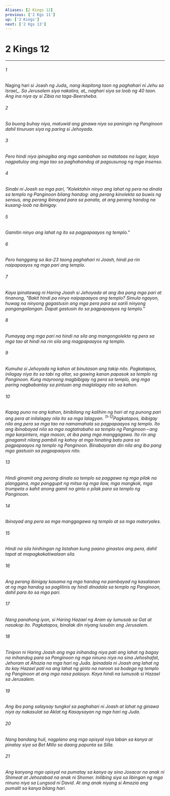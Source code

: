 ```yaml
---
Aliases: [2 Kings 12]
previous: ['2 Kgs 11']
up: ['2 Kings']
next: ['2 Kgs 13']
---
```

# 2 Kings 12

***






















###### 1 










Naging hari si Joash <i class="trans-change">ng Juda_ nang ikapitong taon ng paghahari ni Jehu <i class="trans-change">sa Israel_. Sa Jerusalem <i class="trans-change">siya nakatira, at_ naghari siya sa loob ng 40 taon. Ang ina niya ay si Zibia na taga-Beersheba. 





















###### 2 










Sa buong buhay niya, matuwid ang ginawa niya sa paningin ng Panginoon dahil tinuruan siya ng paring si Jehoyada. 





















###### 3 










Pero hindi niya ipinagiba ang mga sambahan sa matataas na lugar, kaya nagpatuloy ang mga tao sa paghahandog at pagsusunog ng mga insenso. 





















###### 4 










Sinabi ni Joash sa mga pari, "Kolektahin ninyo ang lahat ng pera na dinala sa templo ng Panginoon bilang handog: ang perang kinolekta sa buwis ng sensus, ang perang ibinayad para sa panata, at ang perang handog na kusang-loob na ibinigay. 





















###### 5 










Gamitin ninyo ang lahat ng ito sa pagpapaayos ng templo." 





















###### 6 










Pero hanggang sa ika-23 taong paghahari ni Joash, hindi pa rin naipapaayos ng mga pari ang templo. 





















###### 7 










Kaya ipinatawag ni Haring Joash si Jehoyada at ang iba pang mga pari at tinanong, "Bakit hindi pa ninyo naipapaayos ang templo? Simula ngayon, huwag na ninyong gagastusin ang mga pera para sa sarili ninyong pangangailangan. Dapat gastusin ito sa pagpapaayos ng templo." 





















###### 8 










Pumayag ang mga pari na hindi na sila ang mangongolekta ng pera sa mga tao at hindi na rin sila ang magpapaayos ng templo. 





















###### 9 










Kumuha si Jehoyada ng kahon at binutasan ang takip nito. Pagkatapos, inilagay niya ito sa tabi ng altar, sa gawing kanan papasok sa templo ng Panginoon. Kung mayroong magbibigay ng pera sa templo, ang mga paring nagbabantay sa pintuan ang maglalagay nito sa kahon. 





















###### 10 










Kapag puno na ang kahon, binibilang ng kalihim ng hari at ng punong pari ang pera at inilalagay nila ito sa mga lalagyan. <sup class="versenum">11-12</sup>Pagkatapos, ibibigay nila ang pera sa mga tao na namamahala sa pagpapaayos ng templo. Ito ang ibinabayad nila sa mga nagtatrabaho sa templo ng Panginoon – ang mga karpintero, mga mason, at iba pang mga manggagawa. Ito rin ang ginagamit nilang pambili ng kahoy at mga hinating bato para sa pagpapaayos ng templo ng Panginoon. Binabayaran din nila ang iba pang mga gastusin sa pagpapaayos nito. 





















###### 13 










Hindi ginamit ang perang dinala sa templo sa paggawa ng mga pilak na planggana, mga panggupit ng mitsa ng mga ilaw, mga mangkok, mga trumpeta o kahit anong gamit na ginto o pilak para sa templo ng Panginoon. 





















###### 14 










Ibinayad ang pera sa mga manggagawa ng templo at sa mga materyales. 





















###### 15 










Hindi na sila hinihingan ng listahan kung paano ginastos ang pera, dahil tapat at mapagkakatiwalaan sila. 





















###### 16 










Ang perang ibinigay kasama ng mga handog na pambayad ng kasalanan at ng mga handog sa paglilinis ay hindi dinadala sa templo ng Panginoon, dahil para ito sa mga pari. 





















###### 17 










Nang panahong iyon, si Haring Hazael ng Aram ay lumusob sa Gat at nasakop ito. Pagkatapos, binalak din niyang lusubin ang Jerusalem. 





















###### 18 










Tinipon ni Haring Joash ang mga inihandog niya pati ang lahat ng bagay na inihandog para sa Panginoon ng mga ninuno niya na sina Jehoshafat, Jehoram at Ahazia na mga hari ng Juda. Ipinadala ni Joash ang lahat ng ito kay Hazael pati na ang lahat ng ginto na naroon sa bodega ng templo ng Panginoon at ang mga nasa palasyo. Kaya hindi na lumusob si Hazael sa Jerusalem. 





















###### 19 










Ang iba pang salaysay tungkol sa paghahari ni Joash at lahat ng ginawa niya ay nakasulat sa Aklat ng Kasaysayan ng mga hari ng Juda. 





















###### 20 










Nang bandang huli, nagplano ang mga opisyal niya laban sa kanya at pinatay siya sa Bet Millo sa daang papunta sa Silla. 





















###### 21 










Ang kanyang mga opisyal na pumatay sa kanya ay sina Josacar na anak ni Shimeat at Jehozabad na anak ni Shomer. Inilibing siya sa libingan ng mga ninuno niya sa Lungsod ni David. At ang anak niyang si Amazia ang pumalit sa kanya bilang hari.

